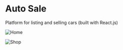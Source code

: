 # Auto Sale
Platform for listing and selling cars (built with React.js)

![Home](https://user-images.githubusercontent.com/103978864/213964027-f0a660ff-2f7f-46e7-ac9f-182662babf70.png)


![Shop](https://user-images.githubusercontent.com/103978864/213964039-160261eb-e5fb-4635-9f82-88a01dfa597f.png)

